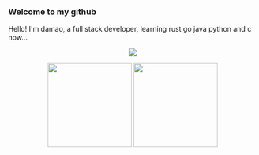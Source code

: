 ### Welcome to my github
Hello! I'm damao, a full stack developer, learning rust go java python and c now...
<p align="center">
  <a title="Hits" target="_blank" href="https://github.com/Achuan-2/Achuan-2"><img src="https://hits.b3log.org/Achuan-2/Achuan-2.svg" ></a>
</p>
<div align="center">
<span>  </span>
<img height="170px" src="https://github-readme-stats.vercel.app/api?username=MBDAMAO" /><span>  </span><img height="170px" src="https://github-readme-stats.vercel.app/api/top-langs/?username=MBDAMAO&layout=compact&langs_count=8" />
<span>  </span>
</div>
<!--
**MBDAMAO/MBDAMAO** is a ✨ _special_ ✨ repository because its `README.md` (this file) appears on your GitHub profile.

Here are some ideas to get you started:

- 🔭 I’m currently working on ...
- 🌱 I’m currently learning ...
- 👯 I’m looking to collaborate on ...
- 🤔 I’m looking for help with ...
- 💬 Ask me about ...
- 📫 How to reach me: ...
- 😄 Pronouns: ...
- ⚡ Fun fact: ...
-->
